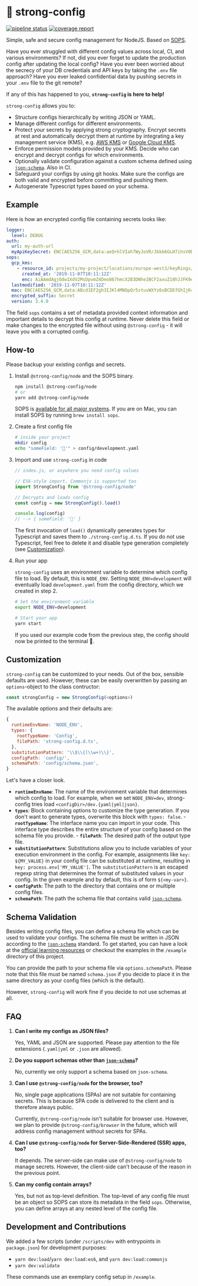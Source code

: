 # 💪 strong-config

<!-- markdownlint-disable line-length -->

[![pipeline status](https://git.brickblock.sh/devops/strong-config-ts-mirror/badges/master/pipeline.svg)](https://git.brickblock.sh/devops/strong-config-ts-mirror/commits/master) [![coverage report](https://git.brickblock.sh/devops/strong-config-ts-mirror/badges/master/coverage.svg)](https://git.brickblock.sh/devops/strong-config-ts-mirror/commits/master)

<!-- markdownlint-enable line-length -->

Simple, safe and secure config management for NodeJS. Based on [SOPS](https://github.com/mozilla/sops).

Have you ever struggled with different config values across local, CI,
and various environments? If not, did you ever forget to update the
production config after updating the local config? Have you ever been worried about
the secrecy of your DB credentials and API keys by taking the `.env` file approach?
Have you ever leaked confidential data by pushing secrets in your `.env` file
to the git remote?

If any of this has happened to you, **`strong-config` is here to help!**

`strong-config` allows you to:

- Structure configs hierarchically by writing JSON or YAML.
- Manage different configs for different environments.
- Protect your secrets by applying strong cryptography. Encrypt secrets at rest
  and automatically decrypt them at runtime by integrating a key management
  service (KMS), e.g. [AWS KMS](https://aws.amazon.com/kms/) or
  [Google Cloud KMS](https://cloud.google.com/kms/).
- Enforce permission models provided by your KMS. Decide who can encrypt
  and decrypt configs for which environments.
- Optionally validate configuration against a custom schema defined using
  [`json-schema`](https://json-schema.org/). Also in CI.
- Safeguard your configs by using git hooks. Make sure the configs are both
  valid and encrypted before committing and pushing them.
- Autogenerate Typescript types based on your schema.

## Example

Here is how an encrypted config file containing secrets looks like:

```yml
logger:
  level: DEBUG
auth:
  url: my-auth-url
  myApiKeySecret: ENC[AES256_GCM,data:aeQ+hlVIah7WyJoVR/Jbkb6GLH7ihsV0D81+U++pkiWD0zeoRL/Oe9Q3Tz6j/TNvKKVDnohIMyw3UVjELOuSY+A==,iv:nVRZWogV4B7o=,tag:KrE2jssfP4uCvqq+pc/JyQ==,type:str]
sops:
  gcp_kms:
    - resource_id: projects/my-project/locations/europe-west3/keyRings/my-project-key-ring/cryptoKeys/my-strong-config-key
      created_at: '2019-11-07T10:11:12Z'
      enc: AiAAmdAgjOdw1XdV2MsDpvmZ4Deo867hmcX2B3DNhe2BCF2axuZ18hJJFK9oBlE1BrD70djwqi+L8T+NRNVnGUP+1//w8cJATAfJ8W/cQZFcdFTqjezC+VYv9xYI8i1bRna4xfFo/INIJtFDR38ZH1nrQg==
  lastmodified: '2019-11-07T10:11:12Z'
  mac: ENC[AES256_GCM,data:ABcd1EF2gh3IJKl4MNOpQr5stuvWXYz6sBCDEfGhIjK=,iv:A1AaAAAaa111a1Aa111AA/aaaAaaAAaa+aAaAaAAAaA=,tag:AAaaA1a1aaaAa/aa11AaaA==,type:str]
  encrypted_suffix: Secret
  version: 3.4.0
```

The field `sops` contains a set of metadata provided context information and
important details to decrypt this config at runtime. Never delete this field
or make changes to the encrypted file without using `@strong-config` - it will
leave you with a corrupted config.

## How-to

Please backup your existing configs and secrets.

1. Install `@strong-config/node` and the SOPS binary.

   ```sh
   npm install @strong-config/node
   # or
   yarn add @strong-config/node
   ```

   SOPS is [available for all major systems](https://github.com/mozilla/sops/releases).
   If you are on Mac, you can install SOPS by running `brew install sops`.

1. Create a first config file

   ```sh
   # inside your project
   mkdir config
   echo "someField: '💪'" > config/development.yaml
   ```

1. Import and use `strong-config` in code

   ```js
   // index.js, or anywhere you need config values

   // ES6-style import. Commonjs is supported too
   import StrongConfig from '@strong-config/node'

   // Decrypts and loads config
   const config = new StrongConfig().load()

   console.log(config)
   // --> { someField: '💪' }
   ```

   The first invocation of `load()` dynamically generates types for Typescript and
   saves them to `./strong-config.d.ts`. If you do not use Typescript, feel
   free to delete it and disable type generation completely (see [Customization](#customization)).

1. Run your app

   `strong-config` uses an environment variable to determine which config file
   to load. By default, this is `NODE_ENV`. Setting `NODE_ENV=development` will
   eventually load `development.yaml` from the config directory, which we created
   in step 2.

   ```sh
   # Set the environment variable
   export NODE_ENV=development

   # Start your app
   yarn start
   ```

   If you used our example code from the previous step, the config should now be
   printed to the terminal 💪.

## Customization

`strong-config` can be customized to your needs. Out of the box, sensible
defaults are used. However, these can be easily overwritten by passing an
`options`-object to the class contructor:

```js
const strongConfig = new StrongConfig(<options>)
```

The available options and their defaults are:

```js
{
  runtimeEnvName: 'NODE_ENV',
  types: {
    rootTypeName: 'Config',
    filePath: 'strong-config.d.ts',
  },
  substitutionPattern: '\\$\\{(\\w+)\\}',
  configPath: 'config/',
  schemaPath: 'config/schema.json',
}
```

Let's have a closer look.

- **`runtimeEnvName`**: The name of the environment variable that determines which
  config to load. For example, when we set `NODE_ENV=dev`, strong-config tries load
  `<configDir>/dev.{yaml|yml|json}`.
- **`types`**: Block containing options to customize the type generation. If you
  don't want to generate types, overwrite this block with `types: false`.
      - **`rootTypeName`**: The interface name you can import in your code. This
  interface type describes the entire structure of your config based on the
  schema file you provide.
      - **`filePath`**: The desired path of the output type file.
- **`substitutionPattern`**: Substitutions allow you to include variables of
  your execution environment in the config. For example, assignments like
  `key: ${MY_VALUE}` in your config file can be substituted at runtime, resulting
  in `key: process.env['MY_VALUE']`. The `substitutionPattern` is an escaped
  regexp string that determines the format of substituted values in your config.
  In the given example and by default, this is of form `${<my-var>}`.
- **`configPath`**: The path to the directory that contains one or multiple
  config files.
- **`schemaPath`**: The path the schema file that contains valid
  [`json-schema`](https://json-schema.org/).

## Schema Validation

Besides writing config files, you can define a schema file which can be used
to validate your configs. The schema file must be written in JSON according to the
[`json-schema`](https://json-schema.org/) standard. To get started, you can have
a look at the [official learning resources](https://json-schema.org/learn/) or
checkout the examples in the `/example` directory of this project.

You can provide the path to your schema file via `options.schemaPath`. Please
note that this file must be named `schema.json` if you decide to place it in
the same directory as your config files (which is the default).

However, `strong-config` will work fine if you decide to not use schemas at all.

## FAQ

1. **Can I write my configs as JSON files?**

   Yes, YAML and JSON are supported. Please pay attention to the file extensions
   (`.yaml|yml` or `.json` are allowed).

1. **Do you support schemas other than [`json-schema`](https://json-schema.org/)?**

   No, currently we only support a schema based on `json-schema`.

1. **Can I use `@strong-config/node` for the browser, too?**

   No, single page applications (SPAs) are not suitable for containing secrets.
   This is because SPA code is delivered to the client and is therefore always public.

   Currently, `@strong-config/node` isn't suitable for browser use. However, we plan
   to provide `@strong-config/browser` in the future, which will address config
   management without secrets for SPAs.

1. **Can I use `@strong-config/node` for Server-Side-Rendered (SSR) apps, too?**

   It depends. The server-side can make use of `@strong-config/node` to manage
   secrets. However, the client-side can't because of the reason in the previous
   point.

1. **Can my config contain arrays?**

   Yes, but not as top-level definition. The top-level of any config file must be
   an object so SOPS can store its metadata in the field `sops`. Otherwise, you
   can define arrays at any nested level of the config file.

## Development and Contributions

We added a few scripts (under `/scripts/dev` with entrypoints in `package.json`)
for development purposes:

- `yarn dev:load`/`yarn dev:load:es6`, and `yarn dev:load:commonjs`
- `yarn dev:validate`

These commands use an exemplary config setup in `/example`.
